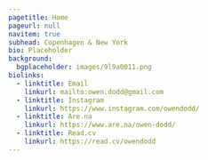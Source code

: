 ```yaml
---
pagetitle: Home
pageurl: null
navitem: true
subhead: Copenhagen & New York
bio: Placeholder
background:
  bgplaceholder: images/9l9a0011.png
biolinks:
  - linktitle: Email
    linkurl: mailto:owen.dodd@gmail.com
  - linktitle: Instagram
    linkurl: https://www.instagram.com/owendodd/
  - linktitle: Are.na
    linkurl: https://www.are.na/owen-dodd/
  - linktitle: Read.cv
    linkurl: https://read.cv/owendodd
---
```

